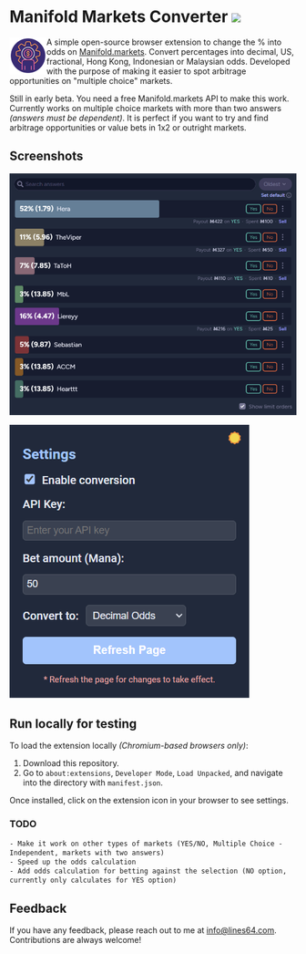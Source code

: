 # Manifold Markets Converter [![](https://img.shields.io/chrome-web-store/v/iknnonldghojokfkkecbkkagfjlhkdil?logo=google-chrome)](https://chrome.google.com/webstore/detail/manifold-markets-converte/iknnonldghojokfkkecbkkagfjlhkdil?hl=en)



<img align="left" src="Manifold Markets Converter/icon128.png" height="65px">

A simple open-source browser extension to change the % into odds on [Manifold.markets](https://manifold.markets?referrer=prezlus). Convert percentages into decimal, US, fractional, Hong Kong, Indonesian or Malaysian odds. Developed with the purpose of making it easier to spot arbitrage opportunities on "multiple choice" markets.

Still in early beta. You need a free Manifold.markets API to make this work. Currently works on multiple choice markets with more than two answers _(answers must be dependent)_. It is perfect if you want to try and find arbitrage opportunities or value bets in 1x2 or outright markets.

## Screenshots

![App Screenshot](https://github.com/lines64/Manifold-Markets-Converter/blob/main/Screenshots/Manifold%20Markets.png)

![App Screenshot](https://github.com/lines64/Manifold-Markets-Converter/blob/main/Screenshots/Manifold%20Markets%20Extension%20Settings.png)


## Run locally for testing

To load the extension locally _(Chromium-based browsers only)_:

 1. Download this repository.
 2. Go to `about:extensions`, `Developer Mode`, `Load Unpacked`, and navigate into the directory with `manifest.json`.

Once installed, click on the extension icon in your browser to see settings.

### TODO
    - Make it work on other types of markets (YES/NO, Multiple Choice - Independent, markets with two answers)
    - Speed up the odds calculation
    - Add odds calculation for betting against the selection (NO option, currently only calculates for YES option)

## Feedback

If you have any feedback, please reach out to me at info@lines64.com. Contributions are always welcome!
